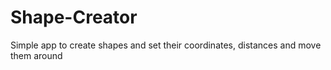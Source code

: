 # Shape-Creator
Simple app to create shapes and set their coordinates, distances and move them around
